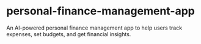 # personal-finance-management-app
An AI-powered personal finance management app to help users track expenses, set budgets, and get financial insights.
